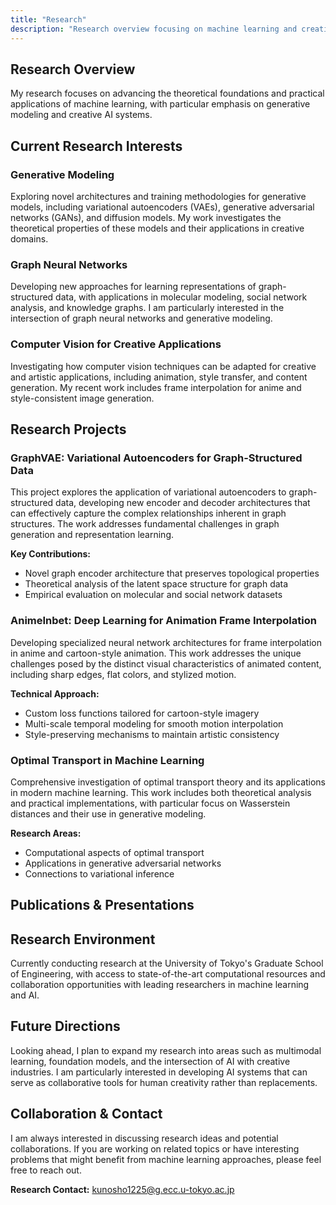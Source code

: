 ```yaml
---
title: "Research"
description: "Research overview focusing on machine learning and creative AI systems"
---
```


## Research Overview

My research focuses on advancing the theoretical foundations and practical applications of machine learning, with particular emphasis on generative modeling and creative AI systems.

## Current Research Interests

### Generative Modeling
Exploring novel architectures and training methodologies for generative models, including variational autoencoders (VAEs), generative adversarial networks (GANs), and diffusion models. My work investigates the theoretical properties of these models and their applications in creative domains.

### Graph Neural Networks
Developing new approaches for learning representations of graph-structured data, with applications in molecular modeling, social network analysis, and knowledge graphs. I am particularly interested in the intersection of graph neural networks and generative modeling.

### Computer Vision for Creative Applications
Investigating how computer vision techniques can be adapted for creative and artistic applications, including animation, style transfer, and content generation. My recent work includes frame interpolation for anime and style-consistent image generation.

## Research Projects

### GraphVAE: Variational Autoencoders for Graph-Structured Data
This project explores the application of variational autoencoders to graph-structured data, developing new encoder and decoder architectures that can effectively capture the complex relationships inherent in graph structures. The work addresses fundamental challenges in graph generation and representation learning.

**Key Contributions:**
- Novel graph encoder architecture that preserves topological properties
- Theoretical analysis of the latent space structure for graph data
- Empirical evaluation on molecular and social network datasets

### AnimeInbet: Deep Learning for Animation Frame Interpolation
Developing specialized neural network architectures for frame interpolation in anime and cartoon-style animation. This work addresses the unique challenges posed by the distinct visual characteristics of animated content, including sharp edges, flat colors, and stylized motion.

**Technical Approach:**
- Custom loss functions tailored for cartoon-style imagery
- Multi-scale temporal modeling for smooth motion interpolation
- Style-preserving mechanisms to maintain artistic consistency

### Optimal Transport in Machine Learning
Comprehensive investigation of optimal transport theory and its applications in modern machine learning. This work includes both theoretical analysis and practical implementations, with particular focus on Wasserstein distances and their use in generative modeling.

**Research Areas:**
- Computational aspects of optimal transport
- Applications in generative adversarial networks
- Connections to variational inference

## Publications & Presentations


## Research Environment

Currently conducting research at the University of Tokyo's Graduate School of Engineering, with access to state-of-the-art computational resources and collaboration opportunities with leading researchers in machine learning and AI.

## Future Directions

Looking ahead, I plan to expand my research into areas such as multimodal learning, foundation models, and the intersection of AI with creative industries. I am particularly interested in developing AI systems that can serve as collaborative tools for human creativity rather than replacements.

## Collaboration & Contact

I am always interested in discussing research ideas and potential collaborations. If you are working on related topics or have interesting problems that might benefit from machine learning approaches, please feel free to reach out.

**Research Contact:** [kunosho1225@g.ecc.u-tokyo.ac.jp](mailto:kunosho1225@g.ecc.u-tokyo.ac.jp)